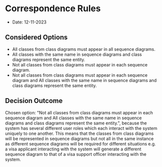# Correspondence Rules

* Date: 12-11-2023

## Considered Options

* All classes from class diagrams must appear in all sequence diagrams.
* All classes with the same name in sequence diagrams and class diagrams represent the same entity.
* Not all classes from class diagrams must appear in each sequence diagram.
* Not all classes from class diagrams must appear in each sequence diagram and All classes with the same name in sequence diagrams and class diagrams represent the same entity.

## Decision Outcome

Chosen option: "Not all classes from class diagrams must appear in each sequence diagram and All classes with the same name in sequence diagrams and class diagrams represent the same entity.", because the system has several different user roles which each interact with the system uniquely to one another. This means that the classes from class diagrams will be represented in sequence diagrams but not all in the same instance as different sequence diagrams will be required for different situations e.g. a visa applicant interacting with the system will generate a different sequence diagram to that of a visa support officer interacting with the system.
